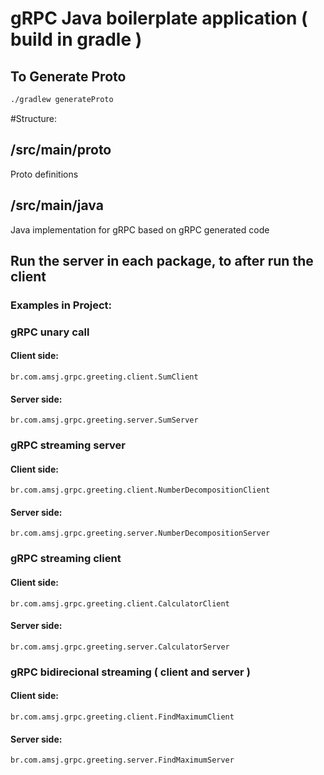 # gRPC Java boilerplate application ( build in gradle )

## To Generate Proto
```bash
./gradlew generateProto
```

#Structure:

## /src/main/proto
Proto definitions

## /src/main/java
Java implementation for gRPC based on gRPC generated code

## Run the server in each package, to after run the client

### Examples in Project:

### gRPC unary call
#### Client side:
    br.com.amsj.grpc.greeting.client.SumClient 
#### Server side:
    br.com.amsj.grpc.greeting.server.SumServer

### gRPC streaming server
#### Client side:
    br.com.amsj.grpc.greeting.client.NumberDecompositionClient 
#### Server side:
    br.com.amsj.grpc.greeting.server.NumberDecompositionServer

### gRPC streaming client
#### Client side:
    br.com.amsj.grpc.greeting.client.CalculatorClient
#### Server side:
    br.com.amsj.grpc.greeting.server.CalculatorServer


### gRPC bidirecional streaming ( client and server )
#### Client side:
    br.com.amsj.grpc.greeting.client.FindMaximumClient
#### Server side:
    br.com.amsj.grpc.greeting.server.FindMaximumServer

